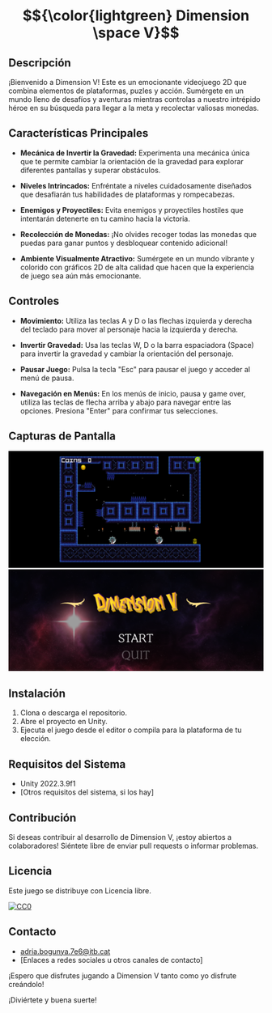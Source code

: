 # $${\color{lightgreen} Dimension \space V}$$

## Descripción

¡Bienvenido a Dimension V! Este es un emocionante videojuego 2D que combina elementos de plataformas, puzles y acción. Sumérgete en un mundo lleno de desafíos y aventuras mientras controlas a nuestro intrépido héroe en su búsqueda para llegar a la meta y recolectar valiosas monedas.

## Características Principales

- **Mecánica de Invertir la Gravedad:** Experimenta una mecánica única que te permite cambiar la orientación de la gravedad para explorar diferentes pantallas y superar obstáculos.

- **Niveles Intrincados:** Enfréntate a niveles cuidadosamente diseñados que desafiarán tus habilidades de plataformas y rompecabezas.

- **Enemigos y Proyectiles:** Evita enemigos y proyectiles hostiles que intentarán detenerte en tu camino hacia la victoria.

- **Recolección de Monedas:** ¡No olvides recoger todas las monedas que puedas para ganar puntos y desbloquear contenido adicional!

- **Ambiente Visualmente Atractivo:** Sumérgete en un mundo vibrante y colorido con gráficos 2D de alta calidad que hacen que la experiencia de juego sea aún más emocionante.

## Controles

- **Movimiento:** Utiliza las teclas A y D o las flechas izquierda y derecha del teclado para mover al personaje hacia la izquierda y derecha.

- **Invertir Gravedad:** Usa las teclas W, D o la barra espaciadora (Space) para invertir la gravedad y cambiar la orientación del personaje.

- **Pausar Juego:** Pulsa la tecla "Esc" para pausar el juego y acceder al menú de pausa.

- **Navegación en Menús:** En los menús de inicio, pausa y game over, utiliza las teclas de flecha arriba y abajo para navegar entre las opciones. Presiona "Enter" para confirmar tus selecciones.

## Capturas de Pantalla

![Captura de Pantalla 1](/screenshots/screenshot1.png)
![Captura de Pantalla 2](/screenshots/screenshot2.png)

## Instalación

1. Clona o descarga el repositorio.
2. Abre el proyecto en Unity.
3. Ejecuta el juego desde el editor o compila para la plataforma de tu elección.

## Requisitos del Sistema

- Unity 2022.3.9f1
- [Otros requisitos del sistema, si los hay]

## Contribución

Si deseas contribuir al desarrollo de Dimension V, ¡estoy abiertos a colaboradores! Siéntete libre de enviar pull requests o informar problemas.

## Licencia

Este juego se distribuye con Licencia libre.

[![CC0](https://licensebuttons.net/p/zero/1.0/88x31.png)](https://creativecommons.org/publicdomain/zero/1.0/)

## Contacto

- adria.bogunya.7e6@itb.cat
- [Enlaces a redes sociales u otros canales de contacto]

¡Espero que disfrutes jugando a Dimension V tanto como yo disfrute creándolo!

¡Diviértete y buena suerte!


